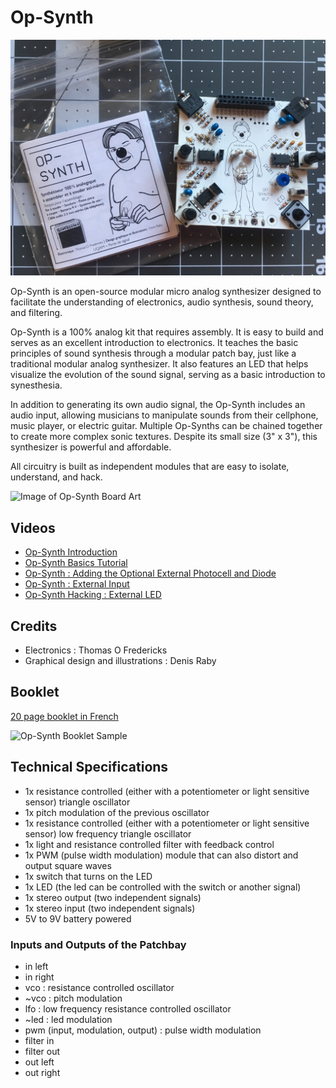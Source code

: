 # Op-Synth

![Photo of the Op-Synth and its manual](op-synth_photo.jpg)

Op-Synth is an open-source modular micro analog synthesizer designed to facilitate the understanding of electronics, audio synthesis, sound theory, and filtering.

Op-Synth is a 100% analog kit that requires assembly. It is easy to build and serves as an excellent introduction to electronics. It teaches the basic principles of sound synthesis through a modular patch bay, just like a traditional modular analog synthesizer. It also features an LED that helps visualize the evolution of the sound signal, serving as a basic introduction to synesthesia.

In addition to generating its own audio signal, the Op-Synth includes an audio input, allowing musicians to manipulate sounds from their cellphone, music player, or electric guitar. Multiple Op-Synths can be chained together to create more complex sonic textures. Despite its small size (3" x 3"), this synthesizer is powerful and affordable.

All circuitry is built as independent modules that are easy to isolate, understand, and hack.

![Image of Op-Synth Board Art](Op-Synth%20Artwork.png)

## Videos

* [Op-Synth Introduction](https://vimeo.com/214735193)
* [Op-Synth Basics Tutorial](https://vimeo.com/225257448)
* [Op-Synth : Adding the Optional External Photocell and Diode](https://vimeo.com/225840352)
* [Op-Synth : External Input](https://vimeo.com/209483661)
* [Op-Synth Hacking : External LED](https://vimeo.com/212077716)

## Credits

* Electronics : Thomas O Fredericks
* Graphical design and illustrations : Denis Raby 

## Booklet

[20 page booklet in French](Op-Synth(livret).pdf)

![Op-Synth Booklet Sample](Op-Synth%20Booklet%20Sample.png)

## Technical Specifications

* 1x resistance controlled (either with a potentiometer or light sensitive sensor) triangle oscillator
* 1x pitch modulation of the previous oscillator
* 1x resistance controlled (either with a potentiometer or light sensitive sensor) low frequency triangle oscillator
* 1x light and resistance controlled filter with feedback control
* 1x PWM (pulse width modulation) module that can also distort and output square waves
* 1x switch that turns on the LED
* 1x LED (the led can be controlled with the switch or another signal)
* 1x stereo output (two independent signals)
* 1x stereo input (two independent signals)
* 5V to 9V battery powered

### Inputs and Outputs of the Patchbay

* in left
* in right
* vco : resistance controlled oscillator
* ~vco : pitch modulation
* lfo : low frequency resistance controlled oscillator
* ~led : led modulation
* pwm (input, modulation, output) : pulse width modulation
* filter in
* filter out
* out left
* out right

